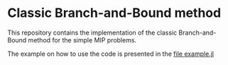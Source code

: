 # Classic Branch-and-Bound method

This repository contains the implementation of the classic Branch-and-Bound method for the simple MIP problems.

The example on how to use the code is presented in the [file example.jl](https://github.com/NikitaBelyakAalto/BnB_simple_verison/blob/master/crs/example.jl)
